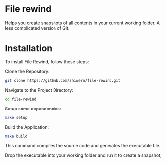 # File rewind
Helps you create snapshots of all contents in your current working folder. A less complicated version of Git. 

# Installation

To install File Rewind, follow these steps:

Clone the Repository:

```bash
git clone https://github.com/zhiwern/file-rewind.git
```
Navigate to the Project Directory:

```bash
cd file-rewind
```
Setup some dependencies:

```bash
make setup
```
Build the Application:

```bash
make build
```
This command compiles the source code and generates the executable file.

Drop the executable into your working folder and run it to create a snapshot,
